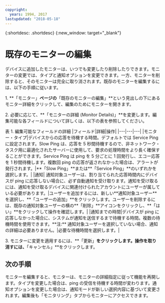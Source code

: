 ```yaml
---
copyright:
  years: 1994, 2017
lastupdated: "2018-05-18"
---
```


{:shortdesc: .shortdesc}
{:new_window: target="_blank"}

# 既存のモニターの編集
デバイスに追加したモニターは、いつでも変更したり削除したりできます。モニターの変更では、タイプと通知オプションを変更できます。一方、モニターを削除すると、そのモニターは完全に取り消されます。既存のモニターを編集するには、以下の手順に従います。

1\. **「モニター」**ページの**「既存のモニターの編集」**という見出しの下にあるモニター詳細をクリックして、編集のためにモニターを開きます。

2\. 必要に応じて、**「モニターの詳細 (Monitor Details)」**を変更します。編集可能な各フィールドについて詳しくは、以下の表を参照してください。

<caption>表 1. 編集可能なフィールドの詳細 </caption> 
|フィールド|詳細|操作|
|---|---|---|
|モニター・タイプ|デバイスからの応答を待機する時間。デフォルトでは Service Ping に設定されます。Slow Ping は、応答を 5 秒間待機するので、非ネットワーク・タスク用に最適化されたサーバーに使用して、要求の処理時間をより長く確保することができます。Service Ping は ping を 5 分ごとに 1 回発行し、エコー応答を 1 秒間待機します。複数回 ping の応答が返されなかった場合は、アラートが発行されます。|**「Slow Ping」**または**「Service Ping」**のいずれかを選択します。|
|通知| 通知対象ユーザーは、割り当てられた応答時間内にデバイスが ping に応答しない場合に、必ず自動通知を受け取ります。通知を受け取るには、通知を受け取るデバイスに関連付けられたアカウントにユーザーが属している必要があります。|ユーザーを追加するには、新しい**通知対象ユーザー**を選択し、**「ユーザーの追加」**をクリックします。ユーザーを削除するには、既存の通知対象ユーザーの横の**「削除」**アイコンをクリックし、**「はい」**をクリックして操作を確認します。|
|通知までの時間|デバイスが ping に応答しなかった場合に、システムが通知を送信するまで待機する時間。複数の待機時間を使用できます。**注:** 通知対象ユーザーを選択していない場合、通知の詳細は必要ありません。|必要な待機時間を選択します。|

3\. モニターに変更を適用するには、**「更新」**をクリックします。操作を取り消すには、**「キャンセル」**をクリックします。

## 次の手順

モニターを編集すると、モニターは、モニターの詳細指定に従って機能を再開します。タイプを変更した場合は、ping の受信を待機する時間が変わります。通知オプションを変更した場合は、通知モードが新しい選択内容に基づいて変更されます。編集後も「モニタリング」タブからモニターにアクセスできます。
